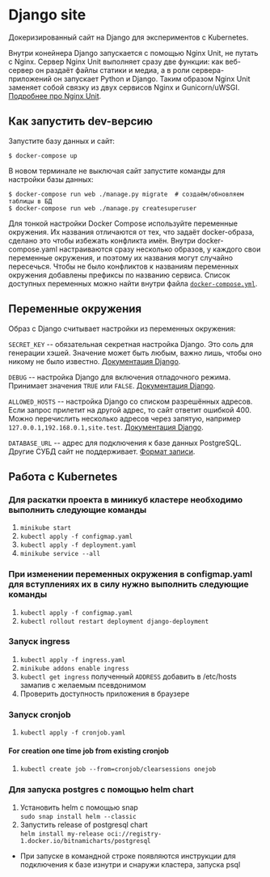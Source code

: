 # Django site

Докеризированный сайт на Django для экспериментов с Kubernetes.

Внутри конейнера Django запускается с помощью Nginx Unit, не путать с Nginx. Сервер Nginx Unit выполняет сразу две функции: как веб-сервер он раздаёт файлы статики и медиа, а в роли сервера-приложений он запускает Python и Django. Таким образом Nginx Unit заменяет собой связку из двух сервисов Nginx и Gunicorn/uWSGI. [Подробнее про Nginx Unit](https://unit.nginx.org/).

## Как запустить dev-версию

Запустите базу данных и сайт:

```shell-session
$ docker-compose up
```

В новом терминале не выключая сайт запустите команды для настройки базы данных:

```shell-session
$ docker-compose run web ./manage.py migrate  # создаём/обновляем таблицы в БД
$ docker-compose run web ./manage.py createsuperuser
```

Для тонкой настройки Docker Compose используйте переменные окружения. Их названия отличаются от тех, что задаёт docker-образа, сделано это чтобы избежать конфликта имён. Внутри docker-compose.yaml настраиваются сразу несколько образов, у каждого свои переменные окружения, и поэтому их названия могут случайно пересечься. Чтобы не было конфликтов к названиям переменных окружения добавлены префиксы по названию сервиса. Список доступных переменных можно найти внутри файла [`docker-compose.yml`](./docker-compose.yml).

## Переменные окружения

Образ с Django считывает настройки из переменных окружения:

`SECRET_KEY` -- обязательная секретная настройка Django. Это соль для генерации хэшей. Значение может быть любым, важно лишь, чтобы оно никому не было известно. [Документация Django](https://docs.djangoproject.com/en/3.2/ref/settings/#secret-key).

`DEBUG` -- настройка Django для включения отладочного режима. Принимает значения `TRUE` или `FALSE`. [Документация Django](https://docs.djangoproject.com/en/3.2/ref/settings/#std:setting-DEBUG).

`ALLOWED_HOSTS` -- настройка Django со списком разрешённых адресов. Если запрос прилетит на другой адрес, то сайт ответит ошибкой 400. Можно перечислить несколько адресов через запятую, например `127.0.0.1,192.168.0.1,site.test`. [Документация Django](https://docs.djangoproject.com/en/3.2/ref/settings/#allowed-hosts).

`DATABASE_URL` -- адрес для подключения к базе данных PostgreSQL. Другие СУБД сайт не поддерживает. [Формат записи](https://github.com/jacobian/dj-database-url#url-schema).

## Работа с Kubernetes

### Для раскатки проекта в миникуб кластере необходимо выполнить следующие команды
1. `minikube start`
2. `kubectl apply -f configmap.yaml`
3. `kubectl apply -f deployment.yaml`
4. `minikube service --all`
### При изменении переменных окружения в configmap.yaml для вступлениях их в силу нужно выполнить следующие команды  
1. `kubectl apply -f configmap.yaml`
2. `kubectl rollout restart deployment django-deployment`
### Запуск ingress
1. `kubectl apply -f ingress.yaml`
2. `minikube addons enable ingress`
3. `kubectl get ingress` полученный `ADDRESS` добавить в /etc/hosts замапив с желаемым псевдонимом
4. Проверить доступность приложения в браузере
### Запуск cronjob
1. `kubectl apply -f cronjob.yaml`
#### For creation one time job from existing cronjob
1. `kubectl create job --from=cronjob/clearsessions onejob`


### Для запуска postgres с помощью helm chart
1. Установить helm с помощью snap  
`sudo snap install helm --classic`
2. Запустить release of postgresql chart  
`helm install my-release oci://registry-1.docker.io/bitnamicharts/postgresql`
* При запуске в командной строке появляются инструкции для подключения к базе изнутри и снаружи кластера, запуска psql